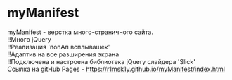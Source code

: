 # myManifest
myManifest - верстка много-страничного сайта.</br>
!!Много jQuery</br>
!!Реализация 'попАп всплывашек'</br>
!!Адаптив на все разширения экрана</br>
!!Подключена и настроена библиотека jQuery слайдера 'Slick'</br>
Ссылка на gitHub Pages - https://r1msk1y.github.io/myManifest/index.html

